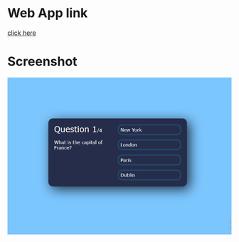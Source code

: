 # Web App link
[click here](https://gdev-practice-quizapp.netlify.app/)

# Screenshot
![webpage](./quizApp.png)